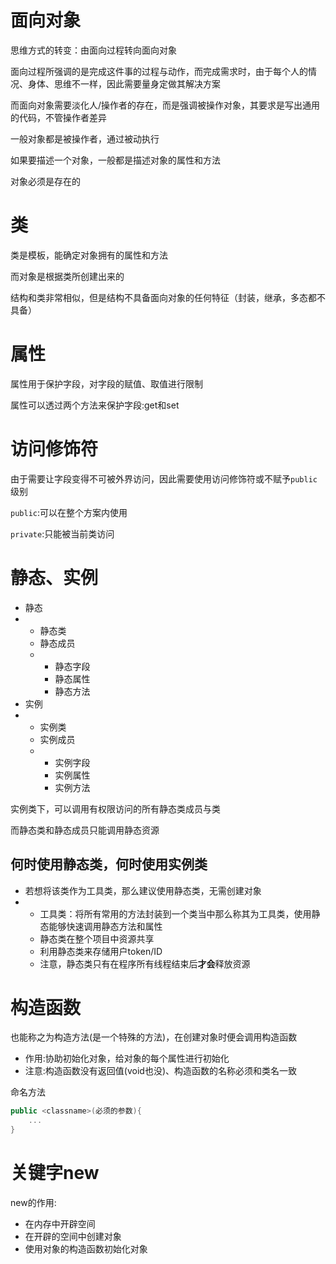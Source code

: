 # 面向对象

思维方式的转变：由面向过程转向面向对象

面向过程所强调的是完成这件事的过程与动作，而完成需求时，由于每个人的情况、身体、思维不一样，因此需要量身定做其解决方案



而面向对象需要淡化人/操作者的存在，而是强调被操作对象，其要求是写出通用的代码，不管操作者差异

一般对象都是被操作者，通过被动执行

如果要描述一个对象，一般都是描述对象的属性和方法 

对象必须是存在的

# 类

类是模板，能确定对象拥有的属性和方法

而对象是根据类所创建出来的



结构和类非常相似，但是结构不具备面向对象的任何特征（封装，继承，多态都不具备）



# 属性

属性用于保护字段，对字段的赋值、取值进行限制

属性可以透过两个方法来保护字段:get和set



# 访问修饰符

由于需要让字段变得不可被外界访问，因此需要使用访问修饰符或不赋予`public`级别

`public`:可以在整个方案内使用

`private`:只能被当前类访问



# 静态、实例

- 静态
- - 静态类
  - 静态成员
  - - 静态字段
    - 静态属性
    - 静态方法
- 实例
- - 实例类
  - 实例成员
  - - 实例字段
    - 实例属性
    - 实例方法

实例类下，可以调用有权限访问的所有静态类成员与类

而静态类和静态成员只能调用静态资源



## 何时使用静态类，何时使用实例类

- 若想将该类作为工具类，那么建议使用静态类，无需创建对象
- - 工具类：将所有常用的方法封装到一个类当中那么称其为工具类，使用静态能够快速调用静态方法和属性
  - 静态类在整个项目中资源共享
  - 利用静态类来存储用户token/ID
  - 注意，静态类只有在程序所有线程结束后**才会**释放资源



# 构造函数

也能称之为构造方法(是一个特殊的方法)，在创建对象时便会调用构造函数

- 作用:协助初始化对象，给对象的每个属性进行初始化
- 注意:构造函数没有返回值(void也没)、构造函数的名称必须和类名一致

命名方法

```C#
public <classname>(必须的参数){
    ...
}
```



# 关键字new

new的作用:

- 在内存中开辟空间
- 在开辟的空间中创建对象
- 使用对象的构造函数初始化对象

